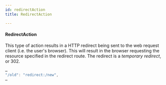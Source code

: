 ```yaml
---
id: redirectAction
title: RedirectAction

---
```


#### RedirectAction


This type of action results in a HTTP redirect being sent to the web request client (i.e. the user's browser). This will result in the browser requesting the resource specified in the redirect route.
The redirect is a *temporary redirect*, or 302.

```java
…
"/old": "redirect:/new",
…
```